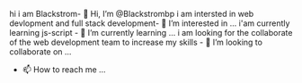 hi i am  Blackstrom- 👋 Hi, I’m @Blackstrombp
i am intersted in web devlopment and full stack development- 👀 I’m interested in ...
 i'am currently learning js-script - 🌱 I’m currently learning ...
 i am looking for the collaborate of the web development team to increase my skills - 💞️ I’m looking to collaborate on ...
 - 📫 How to reach me ...

<!---
Blackstrombp/Blackstrombp is a ✨ special ✨ repository because its `README.md` (this file) appears on your GitHub profile.
You can click the Preview link to take a look at your changes.
--->
